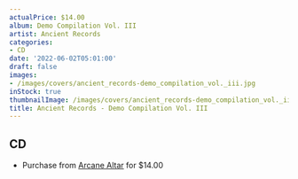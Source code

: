```yaml
---
actualPrice: $14.00
album: Demo Compilation Vol. III
artist: Ancient Records
categories:
- CD
date: '2022-06-02T05:01:00'
draft: false
images:
- /images/covers/ancient_records-demo_compilation_vol._iii.jpg
inStock: true
thumbnailImage: /images/covers/ancient_records-demo_compilation_vol._iii-thumb.jpg
title: Ancient Records - Demo Compilation Vol. III
---
```


## CD
* Purchase from [Arcane Altar](https://arcanealtar.bigcartel.com/product/ancient-records-demo-compilation-vol-iii-cd) for $14.00
